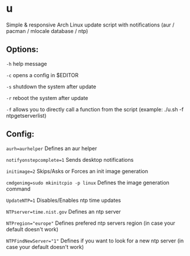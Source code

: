 # u
Simple & responsive Arch Linux update script with notifications (aur / pacman / mlocale database / ntp)

## Options:

 `-h`                                      help message
 
 `-c`                                      opens a config in $EDITOR

 `-s`                                      shutdown the system after update
 
 `-r`                                      reboot the system after update
 
 `-f`                                      allows you to directly call a function from the script (example: ./u.sh -f ntpgetserverlist)
 
## Config:

 `aurh=aurhelper`                          Defines an aur helper
 
 `notifyonstepcomplete=1`                  Sends desktop notifications 
 
 `initimage=2`                             Skips/Asks or Forces an init image generation
 
 `cmdgenimg=sudo mkinitcpio -p linux`      Defines the image generation command
 
 `UpdateNTP=1`                             Disables/Enables ntp time updates
 
 `NTPserver=time.nist.gov`                 Defines an ntp server
 
 `NTPregion="europe"`                      Defines prefered ntp servers region (in case your default doesn't work)
 
  `NTPFindNewServer="1"`                   Defines if you want to look for a new ntp server (in case your default doesn't work)
